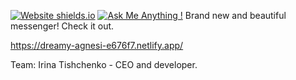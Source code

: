 [![Website shields.io](https://img.shields.io/website-up-down-green-red/http/shields.io.svg)](http://shields.io/)
[![Ask Me Anything !](https://img.shields.io/badge/Ask%20me-anything-1abc9c.svg)](https://GitHub.com/Naereen/ama)
Brand new and beautiful messenger! Check it out.

https://dreamy-agnesi-e676f7.netlify.app/


Team:
Irina Tishchenko - CEO and developer.
